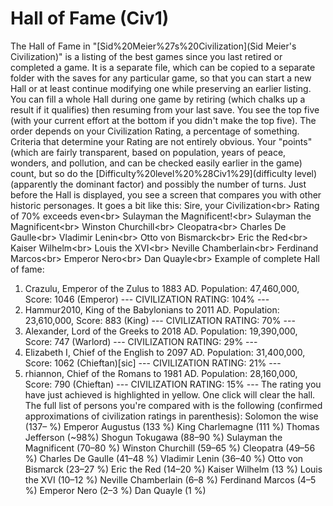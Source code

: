 # Hall of Fame (Civ1)

The Hall of Fame in "[Sid%20Meier%27s%20Civilization](Sid Meier's Civilization)" is a listing of the best games since you last retired or completed a game. It is a separate file, which can be copied to a separate folder with the saves for any particular game, so that you can start a new Hall or at least continue modifying one while preserving an earlier listing. You can fill a whole Hall during one game by retiring (which chalks up a result if it qualifies) then resuming from your last save.
You see the top five (with your current effort at the bottom if you didn't make the top five). The order depends on your Civilization Rating, a percentage of something. Criteria that determine your Rating are not entirely obvious. Your "points" (which are fairly transparent, based on population, years of peace, wonders, and pollution, and can be checked easily earlier in the game) count, but so do the [Difficulty%20level%20%28Civ1%29](difficulty level) (apparently the dominant factor) and possibly the number of turns.
Just before the Hall is displayed, you see a screen that compares you with other historic personages. It goes a bit like this:
Sire, your Civilization&lt;br&gt;
Rating of 70% exceeds even&lt;br&gt;
Sulayman the Magnificent!&lt;br&gt;
Sulayman the Magnificent&lt;br&gt;
Winston Churchill&lt;br&gt;
Cleopatra&lt;br&gt;
Charles De Gaulle&lt;br&gt;
Vladimir Lenin&lt;br&gt;
Otto von Bismarck&lt;br&gt;
Eric the Red&lt;br&gt;
Kaiser Wilhelm&lt;br&gt;
Louis the XVI&lt;br&gt;
Neville Chamberlain&lt;br&gt;
Ferdinand Marcos&lt;br&gt;
Emperor Nero&lt;br&gt;
Dan Quayle&lt;br&gt;
Example of complete Hall of fame:
1. Crazulu, Emperor of the Zulus to 1883 AD.
Population: 47,460,000, Score: 1046 (Emperor)
--- CIVILIZATION RATING: 104% ---
2. Hammur2010, King of the Babylonians to 2011 AD.
Population: 23,610,000, Score: 883 (King)
--- CIVILIZATION RATING: 70% ---
3. Alexander, Lord of the Greeks to 2018 AD.
Population: 19,390,000, Score: 747 (Warlord)
--- CIVILIZATION RATING: 29% ---
4. Elizabeth I, Chief of the English to 2097 AD.
Population: 31,400,000, Score: 1062 (Chieftan)[sic]
--- CIVILIZATION RATING: 21% ---
5. rhiannon, Chief of the Romans to 1981 AD.
Population: 28,160,000, Score: 790 (Chieftan)
--- CIVILIZATION RATING: 15% ---
The rating you have just achieved is highlighted in yellow.
One click will clear the hall.
The full list of persons you're compared with is the following (confirmed approximations of civilization ratings in parenthesis):
Solomon the wise (137– %)
Emperor Augustus (133 %)
King Charlemagne (111 %)
Thomas Jefferson (~98%)
Shogun Tokugawa (88–90 %)
Sulayman the Magnificent (70–80 %)
Winston Churchill (59–65 %)
Cleopatra (49–56 %)
Charles De Gaulle (41–48 %)
Vladimir Lenin (36–40 %)
Otto von Bismarck (23–27 %)
Eric the Red (14–20 %)
Kaiser Wilhelm (13 %)
Louis the XVI (10–12 %)
Neville Chamberlain (6–8 %)
Ferdinand Marcos (4–5 %)
Emperor Nero (2–3 %)
Dan Quayle (1 %)